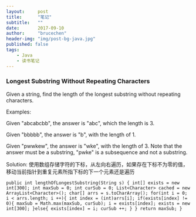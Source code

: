 ```yaml
---
layout:     post
title:      "笔记"
subtitle:   ""
date:       2017-09-10
author:     "brucechen"
header-img: "img/post-bg-java.jpg"
published: false
tags:
    - Java
    - 读书笔记
---
```


### Longest Substring Without Repeating Characters

Given a string, find the length of the longest substring without repeating characters.

Examples:

Given "abcabcbb", the answer is "abc", which the length is 3.

Given "bbbbb", the answer is "b", with the length of 1.

Given "pwwkew", the answer is "wke", with the length of 3. Note that the answer must be a substring, "pwke" is a subsequence and not a substring.

Solution:
使用数组存储字符的下标，从左向右遍历，如果存在下标不为零的值，移动当前指针到重复元素所指下标的下一个元素还是遍历

`public int lengthOfLongestSubstring(String s) {
        int[] exists = new int[300];
        int maxSub = 0;
        int curSub = 0;
        List<Character> cached = new ArrayList<Character>();
        char[] arrs = s.toCharArray();
        for(int i = 0; i < arrs.length; i ++){
            int index = (int)arrs[i];
            if(exists[index] != 0){
                maxSub = Math.max(maxSub, curSub);
                i = exists[index];
                exists = new int[300];
            }else{
                exists[index] = i;
                curSub ++;
            }
        }
        return maxSub;
    }`